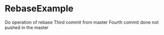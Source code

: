 # RebaseExample
Do operation of rebase 
Third commit from master
Fourth commit done not pushed in the master

